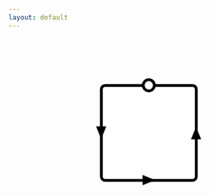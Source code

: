 ```yaml
---
layout: default
---
```


<svg xmlns="http://www.w3.org/2000/svg" viewBox="-329 181 300 200" enable-background="new -329 181 300 200"><style type="text/css">.st0{fill:#FFFFFF;stroke:#010101;stroke-width:3;stroke-miterlimit:10;} .st1{fill:#010101;}</style><path id="XMLID_11_" class="st0" d="M-131.1 334h-94c-2.2 0-4-1.8-4-4v-94c0-2.2 1.8-4 4-4h94c2.2 0 4 1.8 4 4v94c0 2.2-1.8 4-4 4z"/><circle id="XMLID_10_" class="st0" cx="-178.1" cy="231.8" r="6"/><path id="XMLID_9_" class="st1" d="M-234.8 276h11l-5.5 13.5z"/><path id="XMLID_8_" class="st1" d="M-121.8 290h-11l5.5-13.5z"/><path id="XMLID_7_" class="st1" d="M-184.8 339.2v-11l13.5 5.5z"/></svg>

